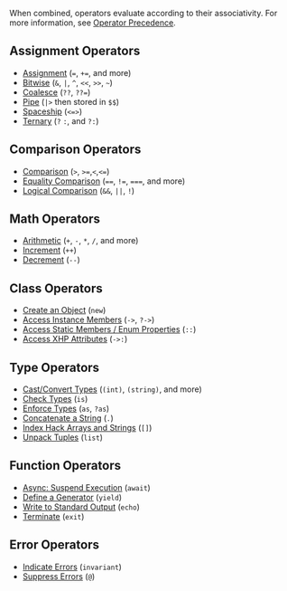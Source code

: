 When combined, operators evaluate according to their associativity. For more information, see [Operator Precedence](/hack/expressions-and-operators/operator-precedence).

## Assignment Operators
* [Assignment](/hack/expressions-and-operators/assignment) (`=`, `+=`, and more)
* [Bitwise](/hack/expressions-and-operators/bitwise-operators) (`&`, `|`, `^`, `<<`, `>>`, `~`)
* [Coalesce](/hack/expressions-and-operators/coalesce) (`??`, `??=`)
* [Pipe](/hack/expressions-and-operators/pipe) (`|>` then stored in `$$`)
* [Spaceship](/hack/expressions-and-operators/equality#the-spaceship-operator) (`<=>`)
* [Ternary](/hack/expressions-and-operators/ternary) (`?` `:`, and `?:`)

## Comparison Operators
* [Comparison](/hack/expressions-and-operators/comparisons) (`>`, `>=`,`<`,`<=`)
* [Equality Comparison](/hack/expressions-and-operators/equality) (`==`, `!=`, `===`, and more)
* [Logical Comparison](/hack/expressions-and-operators/logical-operators) (`&&`, `||`, `!`)

## Math Operators
* [Arithmetic](/hack/expressions-and-operators/arithmetic) (`+`, `-`, `*`, `/`,  and more)
* [Increment](/hack/expressions-and-operators/incrementing-and-decrementing) (`++`)
* [Decrement](/hack/expressions-and-operators/incrementing-and-decrementing) (`--`)

## Class Operators
* [Create an Object](/hack/expressions-and-operators/new) (`new`)
* [Access Instance Members](/hack/expressions-and-operators/member-selection) (`->`, `?->`)
* [Access Static Members / Enum Properties](/hack/expressions-and-operators/scope-resolution) (`::`)
* [Access XHP Attributes](/hack/expressions-and-operators/XHP-attribute-selection) (`->:`)

## Type Operators
* [Cast/Convert Types](/hack/expressions-and-operators/casting) (`(int)`, `(string)`, and more)
* [Check Types](/hack/expressions-and-operators/type-assertions#checking-types-with-is) (`is`)
* [Enforce Types](/hack/expressions-and-operators/type-assertions#enforcing-types-with-as-and-as) (`as`, `?as`)
* [Concatenate a String](/hack/expressions-and-operators/string-concatenation) (`.`)
* [Index Hack Arrays and Strings](/hack/expressions-and-operators/subscript) (`[]`)
* [Unpack Tuples](/hack/expressions-and-operators/list) (`list`)

## Function Operators
* [Async: Suspend Execution](/hack/expressions-and-operators/await) (`await`)
* [Define a Generator](/hack/expressions-and-operators/yield) (`yield`)
* [Write to Standard Output](/hack/expressions-and-operators/echo) (`echo`)
* [Terminate](/hack/expressions-and-operators/exit) (`exit`)

## Error Operators
* [Indicate Errors](/hack/expressions-and-operators/invariant) (`invariant`)
* [Suppress Errors](/hack/expressions-and-operators/error-control) (`@`)
